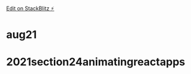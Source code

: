 [Edit on StackBlitz ⚡️](https://stackblitz.com/edit/nextjs-chakraui)
# aug21
# 2021section24animatingreactapps
